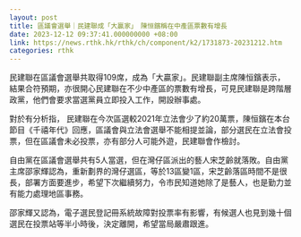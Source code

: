 ```yaml
---
layout: post
title: 區議會選舉｜民建聯成「大贏家」　陳恒鑌稱在中產區票數有增長
date: 2023-12-12 09:37:41.000000000 +08:00
link: https://news.rthk.hk/rthk/ch/component/k2/1731873-20231212.htm
categories: rthk
---
```


民建聯在區議會選舉共取得109席，成為「大贏家」。民建聯副主席陳恒鑌表示，結果合符預期，亦很開心民建聯在不少中產區的票數有增長，可見民建聯是跨階層政黨，他們會要求當選黨員立即投入工作，開設辦事處。 

對於有分析指， 民建聯在今次區選較2021年立法會少了約20萬票，陳恒鑌在本台節目《千禧年代》回應，區議會與立法會選舉不能相提並論，部分選民在立法會投票，但在區議會未必投票，亦有部分人可能外遊，民建聯會作檢討。

自由黨在區議會選舉共有5人當選，但在灣仔區派出的藝人宋芝齡就落敗。自由黨主席邵家輝認為，重新劃界的灣仔選區，等於13區變1區，宋芝齡落區時間不是很長，部署方面要進步，希望下次繼續努力，令市民知道她除了是藝人，也是勤力並有能力處理地區事務。

邵家輝又認為，電子選民登記冊系統故障對投票率有影響，有候選人也見到幾十個選民在投票站等半小時後，決定離開，希望當局嚴肅跟進。

